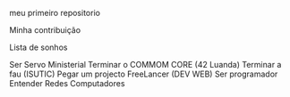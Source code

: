 meu primeiro repositorio

Minha contribuição

Lista de sonhos 

Ser Servo Ministerial
Terminar o COMMOM CORE (42 Luanda)
Terminar a fau (ISUTIC)
Pegar um projecto FreeLancer (DEV WEB)
Ser programador
Entender Redes Computadores
